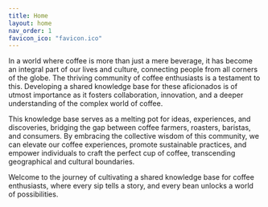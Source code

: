 ```yaml
---
title: Home
layout: home
nav_order: 1
favicon_ico: "favicon.ico"
---
```


In a world where coffee is more than just a mere beverage, it has become an integral part of our lives and culture, connecting people from all corners of the globe. The thriving community of coffee enthusiasts is a testament to this. Developing a shared knowledge base for these aficionados is of utmost importance as it fosters collaboration, innovation, and a deeper understanding of the complex world of coffee.

This knowledge base serves as a melting pot for ideas, experiences, and discoveries, bridging the gap between coffee farmers, roasters, baristas, and consumers. By embracing the collective wisdom of this community, we can elevate our coffee experiences, promote sustainable practices, and empower individuals to craft the perfect cup of coffee, transcending geographical and cultural boundaries.

Welcome to the journey of cultivating a shared knowledge base for coffee enthusiasts, where every sip tells a story, and every bean unlocks a world of possibilities.

